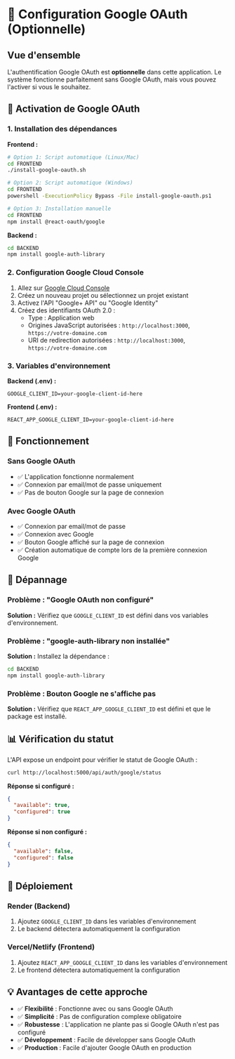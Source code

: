 # 🔐 Configuration Google OAuth (Optionnelle)

## Vue d'ensemble

L'authentification Google OAuth est **optionnelle** dans cette application. Le système fonctionne parfaitement sans Google OAuth, mais vous pouvez l'activer si vous le souhaitez.

## 🚀 Activation de Google OAuth

### 1. Installation des dépendances

**Frontend :**

```bash
# Option 1: Script automatique (Linux/Mac)
cd FRONTEND
./install-google-oauth.sh

# Option 2: Script automatique (Windows)
cd FRONTEND
powershell -ExecutionPolicy Bypass -File install-google-oauth.ps1

# Option 3: Installation manuelle
cd FRONTEND
npm install @react-oauth/google
```

**Backend :**

```bash
cd BACKEND
npm install google-auth-library
```

### 2. Configuration Google Cloud Console

1. Allez sur [Google Cloud Console](https://console.cloud.google.com/)
2. Créez un nouveau projet ou sélectionnez un projet existant
3. Activez l'API "Google+ API" ou "Google Identity"
4. Créez des identifiants OAuth 2.0 :
   - Type : Application web
   - Origines JavaScript autorisées : `http://localhost:3000`, `https://votre-domaine.com`
   - URI de redirection autorisées : `http://localhost:3000`, `https://votre-domaine.com`

### 3. Variables d'environnement

**Backend (.env) :**

```env
GOOGLE_CLIENT_ID=your-google-client-id-here
```

**Frontend (.env) :**

```env
REACT_APP_GOOGLE_CLIENT_ID=your-google-client-id-here
```

## 🔧 Fonctionnement

### Sans Google OAuth

- ✅ L'application fonctionne normalement
- ✅ Connexion par email/mot de passe uniquement
- ✅ Pas de bouton Google sur la page de connexion

### Avec Google OAuth

- ✅ Connexion par email/mot de passe
- ✅ Connexion avec Google
- ✅ Bouton Google affiché sur la page de connexion
- ✅ Création automatique de compte lors de la première connexion Google

## 🐛 Dépannage

### Problème : "Google OAuth non configuré"

**Solution :** Vérifiez que `GOOGLE_CLIENT_ID` est défini dans vos variables d'environnement.

### Problème : "google-auth-library non installée"

**Solution :** Installez la dépendance :

```bash
cd BACKEND
npm install google-auth-library
```

### Problème : Bouton Google ne s'affiche pas

**Solution :** Vérifiez que `REACT_APP_GOOGLE_CLIENT_ID` est défini et que le package est installé.

## 📊 Vérification du statut

L'API expose un endpoint pour vérifier le statut de Google OAuth :

```bash
curl http://localhost:5000/api/auth/google/status
```

**Réponse si configuré :**

```json
{
  "available": true,
  "configured": true
}
```

**Réponse si non configuré :**

```json
{
  "available": false,
  "configured": false
}
```

## 🚀 Déploiement

### Render (Backend)

1. Ajoutez `GOOGLE_CLIENT_ID` dans les variables d'environnement
2. Le backend détectera automatiquement la configuration

### Vercel/Netlify (Frontend)

1. Ajoutez `REACT_APP_GOOGLE_CLIENT_ID` dans les variables d'environnement
2. Le frontend détectera automatiquement la configuration

## 💡 Avantages de cette approche

- ✅ **Flexibilité** : Fonctionne avec ou sans Google OAuth
- ✅ **Simplicité** : Pas de configuration complexe obligatoire
- ✅ **Robustesse** : L'application ne plante pas si Google OAuth n'est pas configuré
- ✅ **Développement** : Facile de développer sans Google OAuth
- ✅ **Production** : Facile d'ajouter Google OAuth en production
